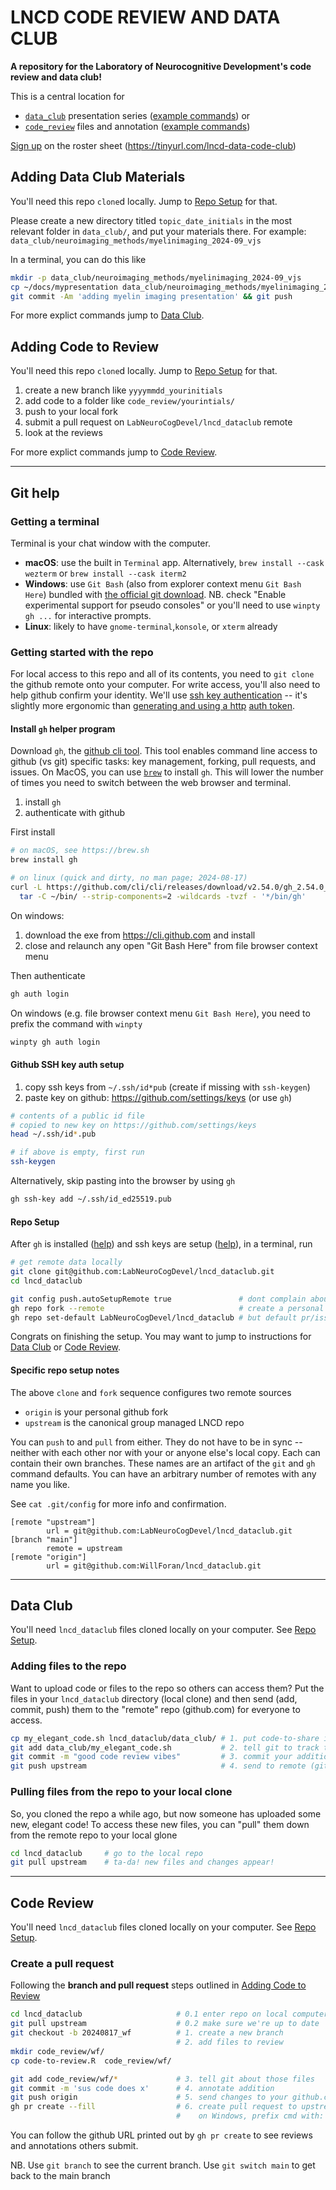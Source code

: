 # LNCD CODE REVIEW AND DATA CLUB
**A repository for the Laboratory of Neurocognitive Development's code review and data club!**

This is a central location for 
 * [`data_club`](data_club/) presentation series ([example commands](#data-club)) or
 * [`code_review`](code_review/) files and annotation ([example commands](#code-review))

[Sign up](https://docs.google.com/spreadsheets/d/11oS9XdHAXNV9azwq0Yaxyq6ir_R-8KfF8OWUghnhgug/edit) on the roster sheet (https://tinyurl.com/lncd-data-code-club)

## Adding Data Club Materials
You'll need this repo `clone`d locally. Jump to [Repo Setup](#repo-setup) for that.

Please create a new directory titled `topic_date_initials` in the most relevant folder in `data_club/`, and put your materials there. For example: `data_club/neuroimaging_methods/myelinimaging_2024-09_vjs`

In a terminal, you can do this like
```sh
mkdir -p data_club/neuroimaging_methods/myelinimaging_2024-09_vjs
cp ~/docs/mypresentation data_club/neuroimaging_methods/myelinimaging_2024-09_vjs
git commit -Am 'adding myelin imaging presentation' && git push
```

For more explict commands jump to [Data Club](#data-club).

## Adding Code to Review

You'll need this repo `clone`d locally. Jump to [Repo Setup](#repo-setup) for that.

  1. create a new branch like `yyyymmdd_yourinitials`
  1. add code to a folder like `code_review/yourintials/`
  1. push to your local fork
  1. submit a pull request on `LabNeuroCogDevel/lncd_dataclub` remote
  1. look at the reviews

For more explict commands jump to [Code Review](#code-review).

----  

## Git help
### Getting a terminal
Terminal is your chat window with the computer.

  * **macOS**: use the built in `Terminal` app. Alternatively, `brew install --cask wezterm` or `brew install --cask iterm2`
  * **Windows**: use `Git Bash` (also from explorer context menu `Git Bash Here`) bundled with [the official git download](https://git-scm.com/download/win). NB. check "Enable experimental support for pseudo consoles" or you'll need to use `winpty gh ...` for interactive prompts.
  * **Linux**: likely to have `gnome-terminal`,`konsole`, or `xterm` already

### Getting started with the repo

For local access to this repo and all of its contents, you need to `git clone` the github remote onto your computer. For write access, you'll also need to help github confirm your identity. We'll use [ssh key authentication](https://docs.github.com/en/authentication/connecting-to-github-with-ssh/adding-a-new-ssh-key-to-your-github-account) -- it's slightly more ergonomic than [generating and using a http](https://docs.github.com/en/authentication/keeping-your-account-and-data-secure/managing-your-personal-access-tokens) [auth token](https://github.com/settings/tokens).

#### Install `gh` helper program

Download `gh`, the [github cli tool](https://cli.github.com/). This tool enables command line access to github (vs git) specific tasks: key management, forking, pull requests, and issues. On MacOS, you can use [`brew`](https://brew.sh/) to install `gh`. This will lower the number of times you need to switch between the web browser and terminal.

  1. install `gh`
  2. authenticate with github

First install
```sh
# on macOS, see https://brew.sh
brew install gh

# on linux (quick and dirty, no man page; 2024-08-17)
curl -L https://github.com/cli/cli/releases/download/v2.54.0/gh_2.54.0_linux_amd64.tar.gz |
  tar -C ~/bin/ --strip-components=2 -wildcards -tvzf - '*/bin/gh'

```

On windows:
 1. download the exe from https://cli.github.com and install
 2. close and relaunch any open "Git Bash Here" from file browser context menu

Then authenticate
```sh
gh auth login
```

On windows (e.g. file browser context menu `Git Bash Here`), you need to prefix the command with `winpty`

```sh
winpty gh auth login
```


#### Github SSH key auth setup

  1. copy ssh keys from `~/.ssh/id*pub` (create if missing with `ssh-keygen`)
  2. paste key on github: https://github.com/settings/keys (or use `gh`)

```sh
# contents of a public id file
# copied to new key on https://github.com/settings/keys
head ~/.ssh/id*.pub

# if above is empty, first run
ssh-keygen
```

Alternatively, skip pasting into the browser by using `gh`
```sh
gh ssh-key add ~/.ssh/id_ed25519.pub
```

#### Repo Setup
After `gh` is installed ([help](#install-gh-helper-program)) and ssh keys are setup ([help](#github-ssh-key-auth-setup)), in a terminal, run
```sh
# get remote data locally
git clone git@github.com:LabNeuroCogDevel/lncd_dataclub.git
cd lncd_dataclub

git config push.autoSetupRemote true               # dont complain about making branches
gh repo fork --remote                              # create a personal fork
gh repo set-default LabNeuroCogDevel/lncd_dataclub # but default pr/issues on shared
```

Congrats on finishing the setup. You may want to jump to instructions for [Data Club](#data-club) or [Code Review](#code-review).

#### Specific repo setup notes
The above `clone` and `fork` sequence configures two remote sources 
 * `origin` is your personal github fork
 * `upstream` is the canonical group managed LNCD repo

You can `push` to and `pull` from either. They do not have to be in sync -- neither with each other nor with your or anyone else's local copy. Each can contain their own branches. These names are an artifact of the `git` and `gh` command defaults. You can have an arbitrary number of remotes with any name you like.

See `cat .git/config` for more info and confirmation.

```
[remote "upstream"]
        url = git@github.com:LabNeuroCogDevel/lncd_dataclub.git
[branch "main"]
        remote = upstream
[remote "origin"]
        url = git@github.com:WillForan/lncd_dataclub.git
```
-------

## Data Club

You'll need `lncd_dataclub` files cloned locally on your computer.
See [Repo Setup](#repo-setup).


### Adding files to the repo

Want to upload code or files to the repo so others can access them?
Put the files in your `lncd_dataclub` directory (local clone) and then send (add, commit, push) them to the "remote" repo (github.com) for everyone to access.

```sh
cp my_elegant_code.sh lncd_dataclub/data_club/ # 1. put code-to-share into your local clone
git add data_club/my_elegant_code.sh           # 2. tell git to track the file
git commit -m "good code review vibes"         # 3. commit your addition w/ an annotation
git push upstream                              # 4. send to remote (github)
```

### Pulling files from the repo to your local clone

So, you cloned the repo a while ago, but now someone has uploaded some new, elegant code!
To access these new files, you can "pull" them down from the remote repo to your local glone

```sh
cd lncd_dataclub     # go to the local repo
git pull upstream    # ta-da! new files and changes appear!
``` 
---- 

## Code Review

You'll need `lncd_dataclub` files cloned locally on your computer.
See [Repo Setup](#repo-setup).

### Create a pull request
Following the **branch and pull request** steps outlined in [Adding Code to Review](#adding-code-to-review)

```sh
cd lncd_dataclub                     # 0.1 enter repo on local computer
git pull upstream                    # 0.2 make sure we're up to date 
git checkout -b 20240817_wf          # 1. create a new branch
                                     # 2. add files to review
mkdir code_review/wf/
cp code-to-review.R  code_review/wf/

git add code_review/wf/*             # 3. tell git about those files
git commit -m 'sus code does x'      # 4. annotate addition
git push origin                      # 5. send changes to your github.com fork
gh pr create --fill                  # 6. create pull request to upstream LNCD github repo
                                     #    on Windows, prefix cmd with: winpty
```

You can follow the github URL printed out by `gh pr create` to see reviews and annotations others submit.

NB. Use `git branch` to see the current branch. Use `git switch main` to get back to the main branch
